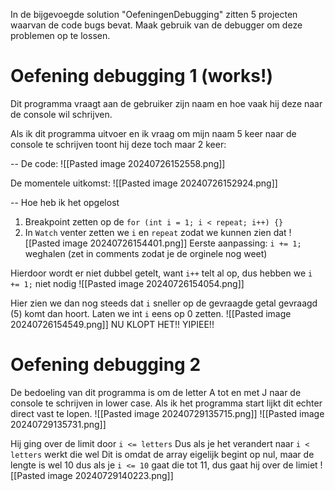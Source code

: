 In de bijgevoegde solution "OefeningenDebugging" zitten 5 projecten waarvan de code bugs bevat. Maak gebruik van de debugger om deze problemen op te lossen.

# Oefening debugging 1 (works!)
Dit programma vraagt aan de gebruiker zijn naam en hoe vaak hij deze naar de console wil schrijven.

Als ik dit programma uitvoer en ik vraag om mijn naam 5 keer naar de console te schrijven toont hij deze toch maar 2 keer:

--
De code:
![[Pasted image 20240726152558.png]]

De momentele uitkomst:
![[Pasted image 20240726152924.png]]

--
Hoe heb ik het opgelost
1. Breakpoint zetten op de `for (int i = 1; i < repeat; i++) {}`
2. In `Watch` venter zetten we `i` en `repeat` zodat we kunnen zien dat 
![[Pasted image 20240726154401.png]]
Eerste aanpassing: `i += 1;` weghalen
(zet in comments zodat je de orginele nog weet)

Hierdoor wordt er niet dubbel getelt, want `i++` telt al op, dus hebben we `i += 1;` niet nodig
![[Pasted image 20240726154054.png]]

Hier zien we dan nog steeds dat `i` sneller op de gevraagde getal gevraagd (5) komt dan hoort.
Laten we int `i` eens op 0 zetten.
![[Pasted image 20240726154549.png]]
NU KLOPT HET!! YIPIEE!!

# Oefening debugging 2
De bedoeling van dit programma is om de letter A tot en met J naar de console te schrijven in lower case.
Als ik het programma start lijkt dit echter direct vast te lopen.
![[Pasted image 20240729135715.png]]
![[Pasted image 20240729135731.png]]

Hij ging over de limit door `i <= letters`
Dus als je het verandert naar `i < letters` werkt die wel
Dit is omdat de array eigelijk begint op nul, maar de lengte is wel 10
dus als je `i <= 10` gaat die tot 11, dus gaat hij over de limiet
![[Pasted image 20240729140223.png]]